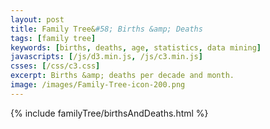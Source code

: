 ```yaml
---
layout: post
title: Family Tree&#58; Births &amp; Deaths
tags: [family tree]
keywords: [births, deaths, age, statistics, data mining]
javascripts: [/js/d3.min.js, /js/c3.min.js]
csses: [/css/c3.css]
excerpt: Births &amp; deaths per decade and month.
image: /images/Family-Tree-icon-200.png
---
```


{% include familyTree/birthsAndDeaths.html %}
